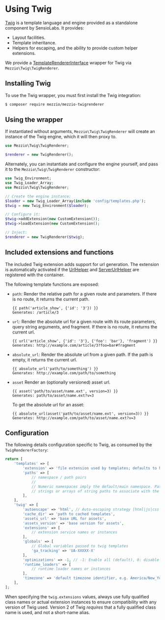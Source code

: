 # Using Twig

[Twig](http://twig.sensiolabs.org/) is a template language and engine provided
as a standalone component by SensioLabs. It provides:

- Layout facilities.
- Template inheritance.
- Helpers for escaping, and the ability to provide custom helper extensions.

We provide a [TemplateRendererInterface](interface.md) wrapper for Twig via
`Mezzio\Twig\TwigRenderer`.

## Installing Twig

To use the Twig wrapper, you must first install the Twig integration:

```bash
$ composer require mezzio/mezzio-twigrenderer
```

## Using the wrapper

If instantiated without arguments, `Mezzio\Twig\TwigRenderer` will create
an instance of the Twig engine, which it will then proxy to.

```php
use Mezzio\Twig\TwigRenderer;

$renderer = new TwigRenderer();
```

Alternately, you can instantiate and configure the engine yourself, and pass it
to the `Mezzio\Twig\TwigRenderer` constructor:

```php
use Twig_Environment;
use Twig_Loader_Array;
use Mezzio\Twig\TwigRenderer;

// Create the engine instance:
$loader = new Twig_Loader_Array(include 'config/templates.php');
$twig = new Twig_Environment($loader);

// Configure it:
$twig->addExtension(new CustomExtension());
$twig->loadExtension(new CustomExtension();

// Inject:
$renderer = new TwigRenderer($twig);
```

## Included extensions and functions

The included Twig extension adds support for url generation. The extension is
automatically activated if the [UrlHelper](../helpers/url-helper.md) and
[ServerUrlHelper](../helpers/server-url-helper.md) are registered with the
container.

The following template functions are exposed:

- ``path``: Render the relative path for a given route and parameters. If there
  is no route, it returns the current path.

  ```twig
  {{ path('article_show', {'id': '3'}) }}
  Generates: /article/3
  ```

- ``url``: Render the absolute url for a given route with its route parameters,
  query string arguments, and fragment. If there is no route, it returns the
  current url.

  ```twig
  {{ url('article_show', {'id': '3'}, {'foo': 'bar'}, 'fragment') }}
  Generates: http://example.com/article/3?foo=bar#fragment
  ```

- ``absolute_url``: Render the absolute url from a given path. If the path is
  empty, it returns the current url.

  ```twig
  {{ absolute_url('path/to/something') }}
  Generates: http://example.com/path/to/something
  ```

- ``asset`` Render an (optionally versioned) asset url.

  ```twig
  {{ asset('path/to/asset/name.ext', version=3) }}
  Generates: path/to/asset/name.ext?v=3
  ```

  To get the absolute url for an asset:

  ```twig
  {{ absolute_url(asset('path/to/asset/name.ext', version=3)) }}
  Generates: http://example.com/path/to/asset/name.ext?v=3
  ```

## Configuration

The following details configuration specific to Twig, as consumed by the
`TwigRendererFactory`:

```php
return [
    'templates' => [
        'extension' => 'file extension used by templates; defaults to html.twig',
        'paths' => [
            // namespace / path pairs
            //
            // Numeric namespaces imply the default/main namespace. Paths may be
            // strings or arrays of string paths to associate with the namespace.
        ],
    ],
    'twig' => [
        'autoescape' => 'html', // Auto-escaping strategy [html|js|css|url|false]
        'cache_dir' => 'path to cached templates',
        'assets_url' => 'base URL for assets',
        'assets_version' => 'base version for assets',
        'extensions' => [
            // extension service names or instances
        ],
        'globals' => [
            // Global variables passed to twig templates
            'ga_tracking' => 'UA-XXXXX-X'
        ],
        'optimizations' => -1, // -1: Enable all (default), 0: disable optimizations
        'runtime_loaders' => [
            // runtime loader names or instances
        ],
        'timezone' => 'default timezone identifier, e.g. America/New_York',
    ],
];
```

When specifying the `twig.extensions` values, always use fully qualified class
names or actual extension instances to ensure compatibility with any version of
Twig used. Version 2 of Twig _requires_ that a fully qualified class name is
used, and not a short-name alias.
